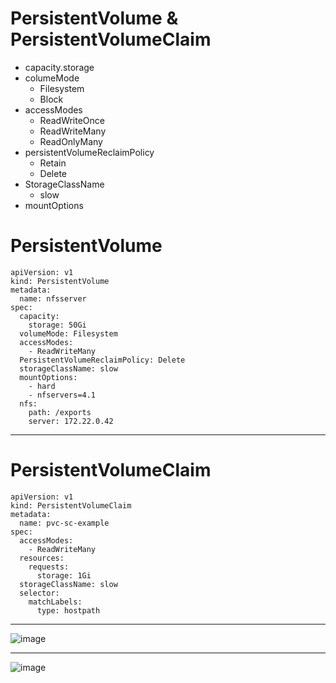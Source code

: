 
# PersistentVolume & PersistentVolumeClaim
- capacity.storage
- columeMode
    * Filesystem
    * Block
- accessModes
   * ReadWriteOnce
   * ReadWriteMany
   * ReadOnlyMany
- persistentVolumeReclaimPolicy
     * Retain
     * Delete
- StorageClassName
     * slow
- mountOptions
  
# PersistentVolume
```
apiVersion: v1
kind: PersistentVolume
metadata:
  name: nfsserver
spec:
  capacity:
    storage: 50Gi
  volumeMode: Filesystem
  accessModes:
    - ReadWriteMany
  PersistentVolumeReclaimPolicy: Delete
  storageClassName: slow
  mountOptions:
    - hard
    - nfservers=4.1
  nfs:
    path: /exports
    server: 172.22.0.42
```
------------------------------------------------------------------------------------------------------
# PersistentVolumeClaim
```
apiVersion: v1
kind: PersistentVolumeClaim
metadata:
  name: pvc-sc-example
spec:
  accessModes:
    - ReadWriteMany
  resources:
    requests:
      storage: 1Gi
  storageClassName: slow
  selector:
    matchLabels:
      type: hostpath
```
------------------------------------------------------------------------------------------------------

![image](https://github.com/user-attachments/assets/213e1730-f820-4dd1-88fe-3c73d2704369)











--------------------------------------------------------------------------------------------------------
![image](https://github.com/user-attachments/assets/0af745eb-d9da-4dde-819c-c60f4cad4468)









